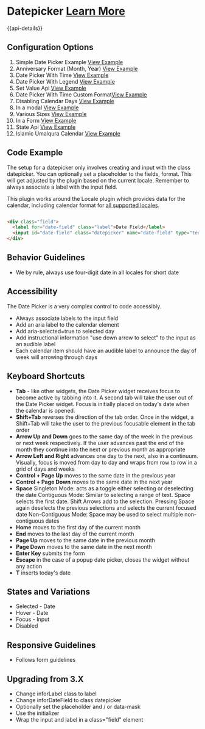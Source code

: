 # Datepicker  [Learn More](https://soho.infor.com/index.php?p=component/buttons)

{{api-details}}

## Configuration Options

1. Simple Date Picker Example [View Example]( ../components/datepicker/example-index)
2. Anniversary Format (Month, Year) [View Example]( ../components/datepicker/example-anniversay-format)
3. Date Picker With Time [View Example]( ../components/datepicker/example-with-time)
4. Date Picker With Legend [View Example]( ../components/datepicker/example-legend)
5. Set Value Api [View Example]( ../components/datepicker/example-set-value)
6. Date Picker With Time Custom Format[View Example]( ../components/datepicker/example-timeformat.html)
7. Disabling Calendar Days [View Example]( ../components/datepicker/example-disabled-dates.html)
8. In a modal [View Example]( ../components/datepicker/example-modal.html)
9. Various Sizes [View Example]( ../components/datepicker/example-sizes.html)
10. In a Form [View Example]( ../components/datepicker/example-form.html)
11. State Api [View Example]( ../components/datepicker/example-state-methods.html)
12. Islamic Umalqura Calendar [View Example]( ../components/datepicker/example-umalqura.html?locale=ar-SA)

## Code Example

The setup for a datepicker only involves creating and input with the class datepicker. You can optionally set a placeholder to the fields, format. This will get adjusted by the plugin based on the current locale. Remember to always associate a label with the input field.

This plugin works around the Locale plugin which provides data for the calendar, including calendar format for [all supported locales](../components/locale).

```html

<div class="field">
  <label for="date-field" class="label">Date Field</label>
  <input id="date-field" class="datepicker" name="date-field" type="text">
</div>


```

## Behavior Guidelines

-   We by rule, always use four-digit date in all locales for short date

## Accessibility

The Date Picker is a very complex control to code accessibly.

-   Always associate labels to the input field
-   Add an aria label to the calendar element
-   Add aria-selected=true to selected day
-   Add instructional information "use down arrow to select" to the input as an audible label
-   Each calendar item should have an audible label to announce the day of week will arrowing through days

## Keyboard Shortcuts

-   **Tab** - like other widgets, the Date Picker widget receives focus to become active by tabbing into it. A second tab will take the user out of the Date Picker widget. Focus is initially placed on today's date when the calendar is opened.
-   **Shift+Tab** reverses the direction of the tab order. Once in the widget, a Shift+Tab will take the user to the previous focusable element in the tab order
-   **Arrow Up and Down** goes to the same day of the week in the previous or next week respectively. If the user advances past the end of the month they continue into the next or previous month as appropriate
-   **Arrow Left and Right** advances one day to the next, also in a continuum. Visually, focus is moved from day to day and wraps from row to row in a grid of days and weeks
-   **Control + Page Up** moves to the same date in the previous year
-   **Control + Page Down** moves to the same date in the next year
-   **Space**  Singleton Mode: acts as a toggle either selecting or deselecting the date Contiguous Mode: Similar to selecting a range of text. Space selects the first date. Shift Arrows add to the selection. Pressing Space again deselects the previous selections and selects the current focused date Non-Contiguous Mode: Space may be used to select multiple non-contiguous dates
-   **Home** moves to the first day of the current month
-   **End** moves to the last day of the current month
-   **Page Up** moves to the same date in the previous month
-   **Page Down** moves to the same date in the next month
-   **Enter Key** submits the form
-   **Escape** in the case of a popup date picker, closes the widget without any action
-   **T** inserts today's date

## States and Variations

-   Selected - Date
-   Hover - Date
-   Focus - Input
-   Disabled

## Responsive Guidelines

-   Follows form guidelines

## Upgrading from 3.X

-   Change inforLabel class to label
-   Change inforDateField to class datepicker
-   Optionally set the placeholder and / or data-mask
-   Use the initializer
-   Wrap the input and label in a class="field" element
